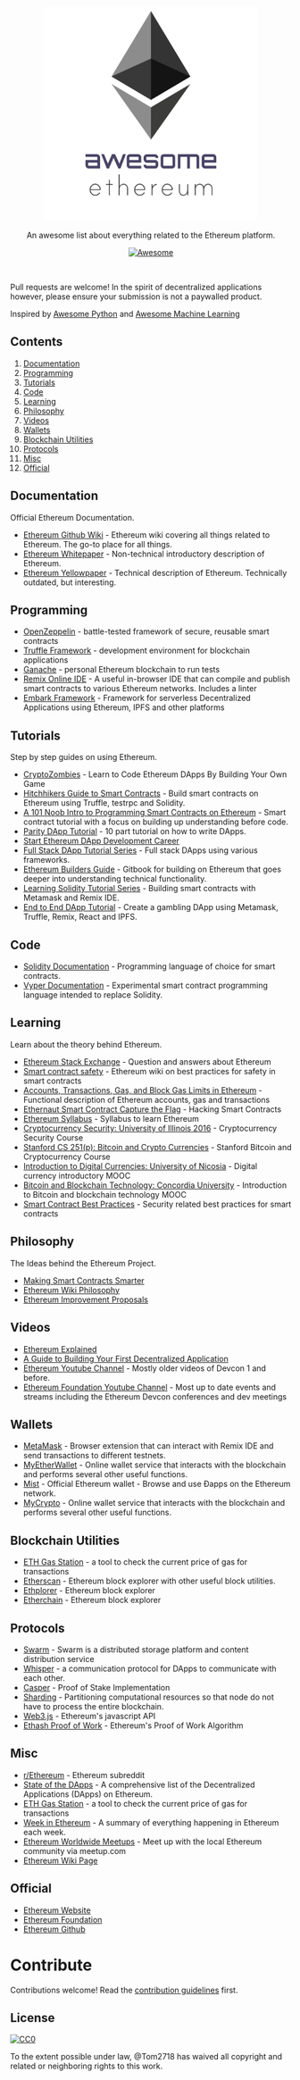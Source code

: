 <br/>
<div align="center">
  <img width="380px" src="./project_logo.jpg">
</div>
<br/>
<div align="center">
An awesome list about everything related to the Ethereum platform.
<br/>

[![Awesome](https://awesome.re/badge.svg)](https://awesome.re)
</div>
<br/>

Pull requests are welcome! In the spirit of decentralized applications however, please ensure your submission is not a paywalled product.

Inspired by [Awesome Python](https://github.com/vinta/awesome-python) and [Awesome Machine Learning](https://github.com/josephmisiti/awesome-machine-learning)


## Contents

1. [Documentation](#documentation)
2. [Programming](#programming)
3. [Tutorials](#tutorials)
4. [Code](#code)
5. [Learning](#learning)
6. [Philosophy](#philosophy)
7. [Videos](#videos)
8. [Wallets](#wallets)
9. [Blockchain Utilities](#blockchain-utilities)
10. [Protocols](#protocols)
11. [Misc](#misc)
12. [Official](#official)


## Documentation

Official Ethereum Documentation.

- [Ethereum Github Wiki](https://github.com/ethereum/wiki/wiki) - Ethereum wiki covering all things related to Ethereum. The go-to place for all things.
- [Ethereum Whitepaper](https://github.com/ethereum/wiki/wiki/White-Paper) - Non-technical introductory description of Ethereum.
- [Ethereum Yellowpaper](https://ethereum.github.io/yellowpaper/paper.pdf) - Technical description of Ethereum. Technically outdated, but interesting.


## Programming

 - [OpenZeppelin](https://openzeppelin.org/) - battle-tested framework of secure, reusable smart contracts
 - [Truffle Framework](https://www.truffleframework.com/) - development environment for blockchain applications
 - [Ganache](https://truffleframework.com/ganache) - personal Ethereum blockchain to run tests
 - [Remix Online IDE](https://remix.ethereum.org/) - A useful in-browser IDE that can compile and publish smart contracts to various Ethereum networks. Includes a linter
 - [Embark Framework](https://github.com/embark-framework/embark) - Framework for serverless Decentralized Applications using Ethereum, IPFS and other platforms


## Tutorials

Step by step guides on using Ethereum.

- [CryptoZombies](https://cryptozombies.io/) - Learn to Code Ethereum DApps By Building Your Own Game
- [Hitchhikers Guide to Smart Contracts](https://blog.zeppelin.solutions/the-hitchhikers-guide-to-smart-contracts-in-ethereum-848f08001f05) - Build smart contracts on Ethereum using Truffle, testrpc and Solidity.
- [A 101 Noob Intro to Programming Smart Contracts on Ethereum](https://medium.com/@ConsenSys/a-101-noob-intro-to-programming-smart-contracts-on-ethereum-695d15c1dab4) - Smart contract tutorial with a focus on building up understanding before code.
- [Parity DApp Tutorial](https://wiki.parity.io/Dapp-Tutorial) - 10 part tutorial on how to write DApps.
- [Start Ethereum DApp Development Career](https://www.reddit.com/r/ethereum/comments/9h0w83/start_ethereum_dapp_development_career_ultimate/)
- [Full Stack DApp Tutorial Series](https://beta.kauri.io/collection/5b8e401ee727370001c942e3/full-stack-dapp-tutorial-series) - Full stack DApps using various frameworks.
- [Ethereum Builders Guide](https://ethereumbuilders.gitbooks.io/guide/content/en/index.html) - Gitbook for building on Ethereum that goes deeper into understanding technical functionality.
- [Learning Solidity Tutorial Series](https://karl.tech/learning-solidity-part-1-deploy-a-contract/) - Building smart contracts with Metamask and Remix IDE.
- [End to End DApp Tutorial](https://medium.com/@merunasgrincalaitis/the-ultimate-end-to-end-tutorial-to-create-and-deploy-a-fully-descentralized-dapp-in-ethereum-18f0cf6d7e0e) - Create a gambling DApp using Metamask, Truffle, Remix, React and IPFS.


## Code

- [Solidity Documentation](https://solidity.readthedocs.io) - Programming language of choice for smart contracts.
- [Vyper Documentation](https://vyper.readthedocs.io/en/latest/index.html) - Experimental smart contract programming language intended to replace Solidity.


## Learning

Learn about the theory behind Ethereum.

- [Ethereum Stack Exchange](https://ethereum.meta.stackexchange.com/questions/431/faq-frequently-asked-questions-and-reference-answers) - Question and answers about Ethereum
- [Smart contract safety](https://github.com/ethereum/wiki/wiki/Safety) - Ethereum wiki on best practices for safety in smart contracts
- [Accounts, Transactions, Gas, and Block Gas Limits in Ethereum](https://hudsonjameson.com/2017-06-27-accounts-transactions-gas-ethereum/) - Functional description of Ethereum accounts, gas and transactions
- [Ethernaut Smart Contract Capture the Flag](https://ethernaut.zeppelin.solutions/) - Hacking Smart Contracts
- [Ethereum Syllabus](https://novicedock.com/learn/cryptocurrency/ethereum) - Syllabus to learn Ethereum
- [Cryptocurrency Security: University of Illinois 2016](http://soc1024.ece.illinois.edu/teaching/ece598am/fall2016/) - Cryptocurrency Security Course
- [Stanford CS 251(p): Bitcoin and Crypto Currencies](https://crypto.stanford.edu/cs251_fall15/) - Stanford Bitcoin and Cryptocurrency Course
- [Introduction to Digital Currencies: University of Nicosia](https://digitalcurrency.unic.ac.cy/free-introductory-mooc/) - Digital currency introductory MOOC
- [Bitcoin and Blockchain Technology: Concordia University](https://users.encs.concordia.ca/~clark/courses/1703-6630/index.html) - Introduction to Bitcoin and blockchain technology MOOC
- [Smart Contract Best Practices](https://consensys.github.io/smart-contract-best-practices/) - Security related best practices for smart contracts


## Philosophy

The Ideas behind the Ethereum Project.

- [Making Smart Contracts Smarter](https://eprint.iacr.org/2016/633.pdf)
- [Ethereum Wiki Philosophy](https://github.com/ethereum/ethereum.org/wiki/Philosophy)
- [Ethereum Improvement Proposals](https://eips.ethereum.org/)


## Videos

- [Ethereum Explained](https://www.youtube.com/watch?v=-_Qs0XdPpw8)
- [A Guide to Building Your First Decentralized Application](https://www.youtube.com/watch?v=gSQXq2_j-mw)
- [Ethereum Youtube Channel](https://www.youtube.com/user/ethereumproject) - Mostly older videos of Devcon 1 and before.
- [Ethereum Foundation Youtube Channel](https://www.youtube.com/channel/UCNOfzGXD_C9YMYmnefmPH0g) - Most up to date events and streams including the Ethereum Devcon conferences and dev meetings

## Wallets

- [MetaMask](https://metamask.io/) - Browser extension that can interact with Remix IDE and send transactions to different testnets.
- [MyEtherWallet](https://www.myetherwallet.com/) - Online wallet service that interacts with the blockchain and performs several other useful functions.
- [Mist](https://github.com/ethereum/mist) - Official Ethereum wallet - Browse and use Ðapps on the Ethereum network.
- [MyCrypto](https://www.mycrypto.com) - Online wallet service that interacts with the blockchain and performs several other useful functions.

## Blockchain Utilities

- [ETH Gas Station](https://ethgasstation.info/) - a tool to check the current price of gas for transactions
- [Etherscan](https://etherscan.io/) - Ethereum block explorer with other useful block utilities.
- [Ethplorer](https://ethplorer.io/) - Ethereum block explorer
- [Etherchain](https://www.etherchain.org/) - Ethereum block explorer

## Protocols
- [Swarm](http://swarm-gateways.net/bzz:/theswarm.eth/) - Swarm is a distributed storage platform and content distribution service
- [Whisper](https://github.com/ethereum/wiki/wiki/Whisper-pages) - a communication protocol for DApps to communicate with each other.
- [Casper](https://github.com/ethereum/wiki/wiki/Casper-Proof-of-Stake-compendium) - Proof of Stake Implementation
- [Sharding](https://github.com/ethereum/wiki/wiki/Sharding-introduction-R&D-compendium) - Partitioning computational resources so that node do not have to process the entire blockchain.
- [Web3.js](https://github.com/ethereum/web3.js) - Ethereum's javascript API
- [Ethash Proof of Work](https://github.com/ethereum/wiki/wiki/Ethash) - Ethereum's Proof of Work Algorithm

## Misc

- [r/Ethereum](https://www.reddit.com/r/ethereum/) - Ethereum subreddit
- [State of the DApps](https://www.stateofthedapps.com/) - A comprehensive list of the Decentralized Applications (DApps) on Ethereum.
- [ETH Gas Station](https://ethgasstation.info/) - a tool to check the current price of gas for transactions
- [Week in Ethereum](http://www.weekinethereum.com/) - A summary of everything happening in Ethereum each week.
- [Ethereum Worldwide Meetups](https://www.meetup.com/find/?allMeetups=false&keywords=ethereum) - Meet up with the local Ethereum community via meetup.com
- [Ethereum Wiki Page](https://theethereum.wiki/w/index.php/Main_Page)


## Official

- [Ethereum Website](https://www.ethereum.org/)
- [Ethereum Foundation](https://ethereum.org/foundation)
- [Ethereum Github](https://github.com/ethereum/)




# Contribute

Contributions welcome! Read the [contribution guidelines](contributing.md) first.


## License

[![CC0](http://mirrors.creativecommons.org/presskit/buttons/88x31/svg/cc-zero.svg)](http://creativecommons.org/publicdomain/zero/1.0)

To the extent possible under law, @Tom2718 has waived all copyright and
related or neighboring rights to this work.

